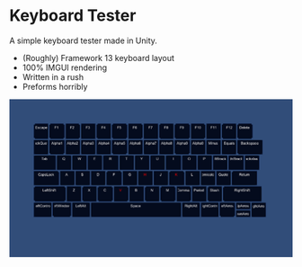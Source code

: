 # Keyboard Tester

A simple keyboard tester made in Unity.
- (Roughly) Framework 13 keyboard layout
- 100% IMGUI rendering
- Written in a rush
- Preforms horribly

![Example Screenshot](./imgs/example.png)
